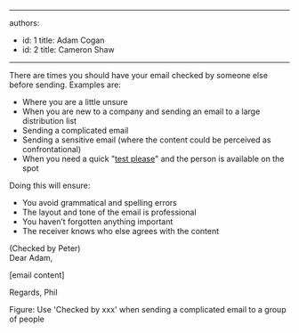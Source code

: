

---
authors:
  - id: 1
    title: Adam Cogan
  - id: 2
    title: Cameron Shaw
---




<span class='intro'> ​There are times you should have your email checked by someone else before sending. Examples are&#58;<br>
 </span>

<ul>
    <li>Where you are a little unsure</li>
    <li>When you are new to a company and sending an email to a large distribution list</li>
    <li>Sending a complicated email</li>
    <li>Sending a sensitive email (where the content could be perceived as confrontational)</li><li>When you need a quick &quot;<a href="/Management/RulesToSuccessfulProjects/Pages/InternalTestPlease.aspx">test please</a>&quot;&#160;an​d the person is available on the spot</li>
</ul>
<p>Doing this will ensure&#58;</p>
<ul>
    <li>You avoid grammatical and spelling errors </li>
    <li>The layout and tone of the email is professional </li>
    <li>You haven’t forgotten anything important </li>
    <li>The receiver knows who else agrees with the content </li>
</ul>
<div class="ms-rteCustom-GreyBox">
<p>
(Checked by Peter)&#160;<br>
Dear Adam,</p>
<p>[email content]
</p>
<p>Regards, Phil 
</p>
</div>
<span class="ms-rteCustom-FigureNormal">Figure&#58; Use 'Checked by xxx' when sending a complicated email to a group of people </span>



